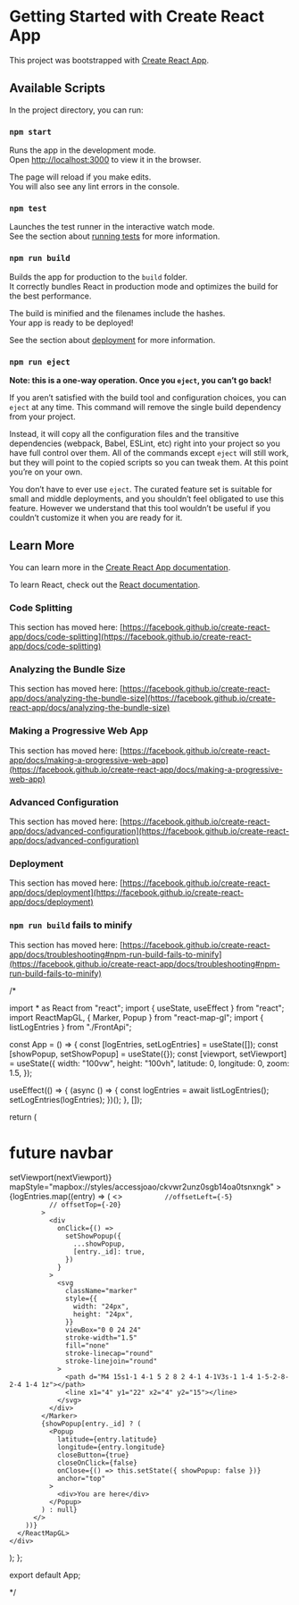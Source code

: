 # Getting Started with Create React App

This project was bootstrapped with [Create React App](https://github.com/facebook/create-react-app).

## Available Scripts

In the project directory, you can run:

### `npm start`

Runs the app in the development mode.\
Open [http://localhost:3000](http://localhost:3000) to view it in the browser.

The page will reload if you make edits.\
You will also see any lint errors in the console.

### `npm test`

Launches the test runner in the interactive watch mode.\
See the section about [running tests](https://facebook.github.io/create-react-app/docs/running-tests) for more information.

### `npm run build`

Builds the app for production to the `build` folder.\
It correctly bundles React in production mode and optimizes the build for the best performance.

The build is minified and the filenames include the hashes.\
Your app is ready to be deployed!

See the section about [deployment](https://facebook.github.io/create-react-app/docs/deployment) for more information.

### `npm run eject`

**Note: this is a one-way operation. Once you `eject`, you can’t go back!**

If you aren’t satisfied with the build tool and configuration choices, you can `eject` at any time. This command will remove the single build dependency from your project.

Instead, it will copy all the configuration files and the transitive dependencies (webpack, Babel, ESLint, etc) right into your project so you have full control over them. All of the commands except `eject` will still work, but they will point to the copied scripts so you can tweak them. At this point you’re on your own.

You don’t have to ever use `eject`. The curated feature set is suitable for small and middle deployments, and you shouldn’t feel obligated to use this feature. However we understand that this tool wouldn’t be useful if you couldn’t customize it when you are ready for it.

## Learn More

You can learn more in the [Create React App documentation](https://facebook.github.io/create-react-app/docs/getting-started).

To learn React, check out the [React documentation](https://reactjs.org/).

### Code Splitting

This section has moved here: [https://facebook.github.io/create-react-app/docs/code-splitting](https://facebook.github.io/create-react-app/docs/code-splitting)

### Analyzing the Bundle Size

This section has moved here: [https://facebook.github.io/create-react-app/docs/analyzing-the-bundle-size](https://facebook.github.io/create-react-app/docs/analyzing-the-bundle-size)

### Making a Progressive Web App

This section has moved here: [https://facebook.github.io/create-react-app/docs/making-a-progressive-web-app](https://facebook.github.io/create-react-app/docs/making-a-progressive-web-app)

### Advanced Configuration

This section has moved here: [https://facebook.github.io/create-react-app/docs/advanced-configuration](https://facebook.github.io/create-react-app/docs/advanced-configuration)

### Deployment

This section has moved here: [https://facebook.github.io/create-react-app/docs/deployment](https://facebook.github.io/create-react-app/docs/deployment)

### `npm run build` fails to minify

This section has moved here: [https://facebook.github.io/create-react-app/docs/troubleshooting#npm-run-build-fails-to-minify](https://facebook.github.io/create-react-app/docs/troubleshooting#npm-run-build-fails-to-minify)

/\*

import \* as React from "react";
import { useState, useEffect } from "react";
import ReactMapGL, { Marker, Popup } from "react-map-gl";
import { listLogEntries } from "./FrontApi";

const App = () => {
const [logEntries, setLogEntries] = useState([]);
const [showPopup, setShowPopup] = useState({});
const [viewport, setViewport] = useState({
width: "100vw",
height: "100vh",
latitude: 0,
longitude: 0,
zoom: 1.5,
});

useEffect(() => {
(async () => {
const logEntries = await listLogEntries();
setLogEntries(logEntries);
})();
}, []);

return (
<div>
<h1>future navbar</h1>
<ReactMapGL
{...viewport}
mapboxApiAccessToken={process.env.REACT_APP_MAPBOX_TOKEN}
onViewportChange={(nextViewport) => setViewport(nextViewport)}
mapStyle="mapbox://styles/accessjoao/ckvwr2unz0sgb14oa0tsnxngk" >
{logEntries.map((entry) => (
<>
<Marker
key={entry.\_id}
latitude={entry.latitude}
longitude={entry.longitude}

              //offsetLeft={-5}
              // offsetTop={-20}
            >
              <div
                onClick={() =>
                  setShowPopup({
                    ...showPopup,
                    [entry._id]: true,
                  })
                }
              >
                <svg
                  className="marker"
                  style={{
                    width: "24px",
                    height: "24px",
                  }}
                  viewBox="0 0 24 24"
                  stroke-width="1.5"
                  fill="none"
                  stroke-linecap="round"
                  stroke-linejoin="round"
                >
                  <path d="M4 15s1-1 4-1 5 2 8 2 4-1 4-1V3s-1 1-4 1-5-2-8-2-4 1-4 1z"></path>
                  <line x1="4" y1="22" x2="4" y2="15"></line>
                </svg>
              </div>
            </Marker>
            {showPopup[entry._id] ? (
              <Popup
                latitude={entry.latitude}
                longitude={entry.longitude}
                closeButton={true}
                closeOnClick={false}
                onClose={() => this.setState({ showPopup: false })}
                anchor="top"
              >
                <div>You are here</div>
              </Popup>
            ) : null}
          </>
        ))}
      </ReactMapGL>
    </div>

);
};

export default App;

\*/
